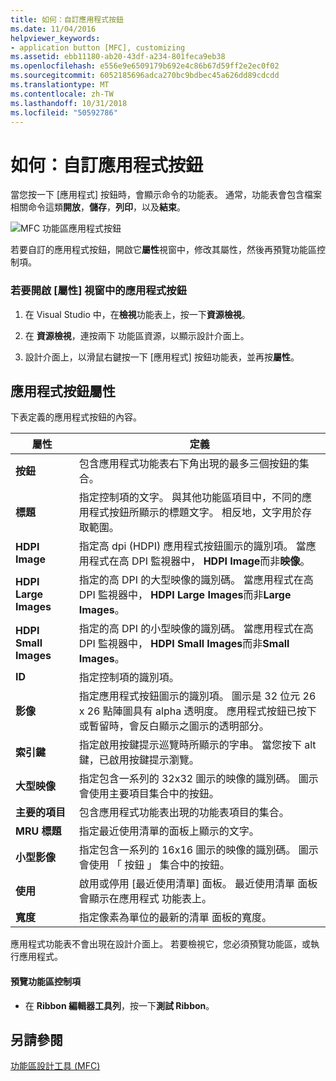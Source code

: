 ```yaml
---
title: 如何：自訂應用程式按鈕
ms.date: 11/04/2016
helpviewer_keywords:
- application button [MFC], customizing
ms.assetid: ebb11180-ab20-43df-a234-801feca9eb38
ms.openlocfilehash: e556e9e6509179b692e4c86b67d59ff2e2ec0f02
ms.sourcegitcommit: 6052185696adca270bc9bdbec45a626dd89cdcdd
ms.translationtype: MT
ms.contentlocale: zh-TW
ms.lasthandoff: 10/31/2018
ms.locfileid: "50592786"
---
```

# <a name="how-to-customize-the-application-button"></a>如何：自訂應用程式按鈕

當您按一下 [應用程式] 按鈕時，會顯示命令的功能表。 通常，功能表會包含檔案相關命令這類**開放**，**儲存**，**列印**，以及**結束**。

![MFC 功能區應用程式按鈕](../mfc/media/application_button.png "application_button")

若要自訂的應用程式按鈕，開啟它**屬性**視窗中，修改其屬性，然後再預覽功能區控制項。

### <a name="to-open-the-application-button-in-the-properties-window"></a>若要開啟 [屬性] 視窗中的應用程式按鈕

1. 在 Visual Studio 中，在**檢視**功能表上，按一下**資源檢視**。

1. 在 **資源檢視**，連按兩下 功能區資源，以顯示設計介面上。

1. 設計介面上，以滑鼠右鍵按一下 [應用程式] 按鈕功能表，並再按**屬性**。

## <a name="application-button-properties"></a>應用程式按鈕屬性

下表定義的應用程式按鈕的內容。

|屬性|定義|
|--------------|----------------|
|**按鈕**|包含應用程式功能表右下角出現的最多三個按鈕的集合。|
|**標題**|指定控制項的文字。 與其他功能區項目中，不同的應用程式按鈕所顯示的標題文字。 相反地，文字用於存取範圍。|
|**HDPI Image**|指定高 dpi (HDPI) 應用程式按鈕圖示的識別項。 當應用程式在高 DPI 監視器中， **HDPI Image**而非**映像**。|
|**HDPI Large Images**|指定的高 DPI 的大型映像的識別碼。 當應用程式在高 DPI 監視器中， **HDPI Large Images**而非**Large Images**。|
|**HDPI Small Images**|指定的高 DPI 的小型映像的識別碼。 當應用程式在高 DPI 監視器中， **HDPI Small Images**而非**Small Images**。|
|**ID**|指定控制項的識別項。|
|**影像**|指定應用程式按鈕圖示的識別項。 圖示是 32 位元 26 x 26 點陣圖具有 alpha 透明度。 應用程式按鈕已按下或暫留時，會反白顯示之圖示的透明部分。|
|**索引鍵**|指定啟用按鍵提示巡覽時所顯示的字串。 當您按下 alt 鍵，已啟用按鍵提示瀏覽。|
|**大型映像**|指定包含一系列的 32x32 圖示的映像的識別碼。 圖示會使用主要項目集合中的按鈕。|
|**主要的項目**|包含應用程式功能表出現的功能表項目的集合。|
|**MRU 標題**|指定最近使用清單的面板上顯示的文字。|
|**小型影像**|指定包含一系列的 16x16 圖示的映像的識別碼。 圖示會使用 「 按鈕 」 集合中的按鈕。|
|**使用**|啟用或停用 [最近使用清單] 面板。 最近使用清單 面板會顯示在應用程式 功能表上。|
|**寬度**|指定像素為單位的最新的清單 面板的寬度。|

應用程式功能表不會出現在設計介面上。 若要檢視它，您必須預覽功能區，或執行應用程式。

#### <a name="to-preview-the-ribbon-control"></a>預覽功能區控制項

- 在  **Ribbon 編輯器工具列**，按一下**測試 Ribbon**。

## <a name="see-also"></a>另請參閱

[功能區設計工具 (MFC)](../mfc/ribbon-designer-mfc.md)

